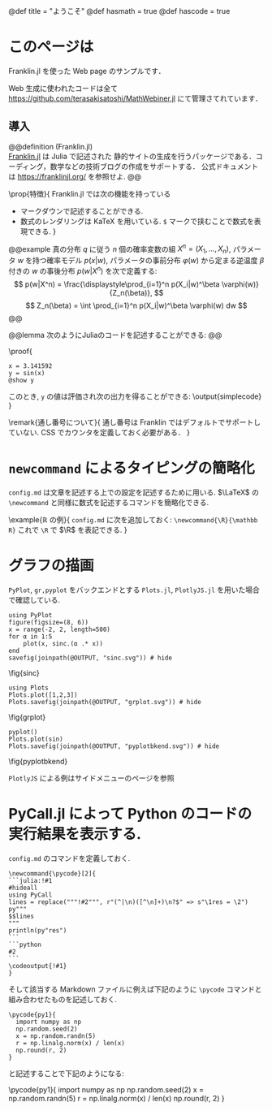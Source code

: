 @def title = "ようこそ"
@def hasmath = true
@def hascode = true


# このページは

Franklin.jl を使った Web page のサンプルです．

Web 生成に使われたコードは全て https://github.com/terasakisatoshi/MathWebiner.jl にて管理さてれています．

## 導入

@@definition (Franklin.jl) \
[Franklin.jl](https://github.com/tlienart/Franklin.jl) は Julia で記述された
静的サイトの生成を行うパッケージである．コーディング，数学などの技術ブログの作成をサポートする．
公式ドキュメントは https://franklinjl.org/ を参照せよ.
@@

\prop{特徴}{
Franklin.jl では次の機能を持っている
- マークダウンで記述することができる.
- 数式のレンダリングは KaTeX を用いている. `$` マークで挟むことで数式を表現できる.
}

@@example
真の分布 $q$ に従う $n$ 個の確率変数の組 $X^n = (X_1,\dots,X_n)$, パラメータ $w$ を持つ確率モデル $p(x|w)$, パラメータの事前分布 $\varphi(w)$ から定まる逆温度 $\beta$ 付きの $w$ の事後分布 $p(w|X^n)$ を次で定義する:
$$
p(w|X^n) = \frac{\displaystyle\prod_{i=1}^n p(X_i|w)^\beta \varphi(w)}{Z_n(\beta)},
$$
$$
Z_n(\beta) = \int \prod_{i=1}^n p(X_i|w)^\beta \varphi(w) dw
$$
@@

@@lemma
次のようにJuliaのコードを記述することができる:
@@

\proof{
```julia:simplecode
x = 3.141592
y = sin(x)
@show y
```
このとき, `y` の値は評価され次の出力を得ることができる:
\output{simplecode}
}

\remark{通し番号について}{
    通し番号は Franklin ではデフォルトでサポートしていない. CSS でカウンタを定義しておく必要がある．
}

# `newcommand` によるタイピングの簡略化

`config.md` は文章を記述する上での設定を記述するために用いる.
$\LaTeX$ の `\newcommand` と同様に数式を記述するコマンドを簡略化できる.

\example{$\mathbb{R}$ の例}{
`config.md` に次を追加しておく:
    ```
    \newcommand{\R}{\mathbb R}
    ```
これで `\R` で $\R$ を表記できる.
}




# グラフの描画

`PyPlot`, `gr,pyplot` をバックエンドとする `Plots.jl`, `PlotlyJS.jl` を用いた場合で確認している.

```julia:pyplot1
using PyPlot
figure(figsize=(8, 6))
x = range(-2, 2, length=500)
for α in 1:5
    plot(x, sinc.(α .* x))
end
savefig(joinpath(@OUTPUT, "sinc.svg")) # hide
```

\fig{sinc}

```julia:grplot
using Plots
Plots.plot([1,2,3])
Plots.savefig(joinpath(@OUTPUT, "grplot.svg")) # hide
```

\fig{grplot}

```julia:pyplot
pyplot()
Plots.plot(sin)
Plots.savefig(joinpath(@OUTPUT, "pyplotbkend.svg")) # hide
```

\fig{pyplotbkend}

`PlotlyJS` による例はサイドメニューのページを参照

# PyCall.jl によって Python のコードの実行結果を表示する.

`config.md` のコマンドを定義しておく.

`````plaintext
\newcommand{\pycode}[2]{
```julia:!#1
#hideall
using PyCall
lines = replace("""!#2""", r"(^|\n)([^\n]+)\n?$" => s"\1res = \2")
py"""
$$lines
"""
println(py"res")
```
```python
#2
```
\codeoutput{!#1}
}
`````

そして該当する Markdown ファイルに例えば下記のように `\pycode` コマンドと組み合わせたものを記述しておく.

`````
\pycode{py1}{
  import numpy as np
  np.random.seed(2)
  x = np.random.randn(5)
  r = np.linalg.norm(x) / len(x)
  np.round(r, 2)
}
`````

と記述することで下記のようになる:

\pycode{py1}{
  import numpy as np
  np.random.seed(2)
  x = np.random.randn(5)
  r = np.linalg.norm(x) / len(x)
  np.round(r, 2)
}